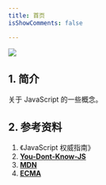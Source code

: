 ```yaml
---
title: 首页
isShowComments: false

---
```


![](https://tva1.sinaimg.cn/large/007S8ZIlly1ge5aemu5tdj30m808cglu.jpg)


## 1. 简介

关于 JavaScript 的一些概念。

## 2. 参考资料

1. 《JavaScript 权威指南》
2. [ **You-Dont-Know-JS** ](https://github.com/getify/You-Dont-Know-JS)
3. [ **MDN** ](https://developer.mozilla.org/zh-CN/)
4. [ **ECMA** ](https://www.ecma-international.org/)
